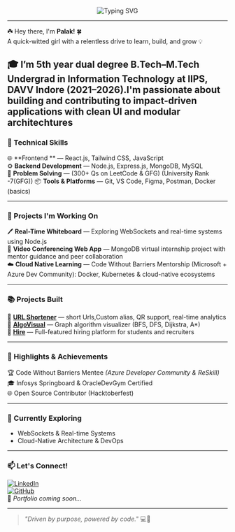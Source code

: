 <p align="center">
  <img src="https://readme-typing-svg.demolab.com?font=Fira+Code&weight=500&size=24&pause=1000&color=1AB6FF&center=true&vCenter=true&width=600&lines=Hi+%F0%9F%91%8B+I'm+Palak+Kumrawat!;Full-Stack+Developer+%7C+Cloud+Explorer;Building+things+with+Purpose+%26+Passion!" alt="Typing SVG" />
</p>

---

☘️ Hey there, I'm **Palak!** 🍀  
A quick-witted girl with a relentless drive to learn, build, and grow 💡  


🎓 I’m 5th year dual degree B.Tech–M.Tech Undergrad in Information Technology at **IIPS, DAVV Indore (2021–2026)**.I'm passionate about building and contributing to impact-driven applications with clean UI and modular architechtures
---

### 💼 Technical Skills 
🌐 **Frontend ** — React.js, Tailwind CSS, JavaScript  
⚙️ **Backend Development** — Node.js, Express.js, MongoDB, MySQL  
🧠 **Problem Solving** — (300+ Qs on LeetCode & GFG)  (University Rank -7(GFG))
📦 **Tools & Platforms** — Git, VS Code, Figma, Postman, Docker (basics)

---

### 🚀 Projects I'm Working On  
🖊️ **Real-Time Whiteboard** — Exploring WebSockets and real-time systems using Node.js  
🎥 **Video Conferencing Web App** — MongoDB virtual internship project with mentor guidance and peer collaboration  
☁️ **Cloud Native Learning** — Code Without Barriers Mentorship (Microsoft + Azure Dev Community): Docker, Kubernetes & cloud-native ecosystems  

---

### 📚 Projects Built  
🔗 [**URL Shortener**](https://github.com/palak-k5/URL-Shortener) — short Urls,Custom alias, QR support, real-time analytics  
🧠 [**AlgoVisual**](https://github.com/palak-k5/AlgoVisual) — Graph algorithm visualizer (BFS, DFS, Dijkstra, A*)  
💼 [**Hire**](https://github.com/palak-k5/Hire) — Full-featured hiring platform for students and recruiters  

---

### 🌟 Highlights & Achievements  
🏆 Code Without Barriers Mentee *(Azure Developer Community & ReSkill)*  
🎓 Infosys Springboard & OracleDevGym Certified  
🌐 Open Source Contributor (Hacktoberfest)  

---

### 🌱 Currently Exploring  
- WebSockets & Real-time Systems  
- Cloud-Native Architecture & DevOps  

---

### 📫 Let's Connect!  
[![LinkedIn](https://img.shields.io/badge/LinkedIn-blue?style=flat&logo=linkedin)](https://www.linkedin.com/in/palak-kumrawat/)  
[![GitHub](https://img.shields.io/badge/GitHub-black?style=flat&logo=github)](https://github.com/palak-k5)  
📌 *Portfolio coming soon...*

---

> _"Driven by purpose, powered by code."_ 💻🎡
